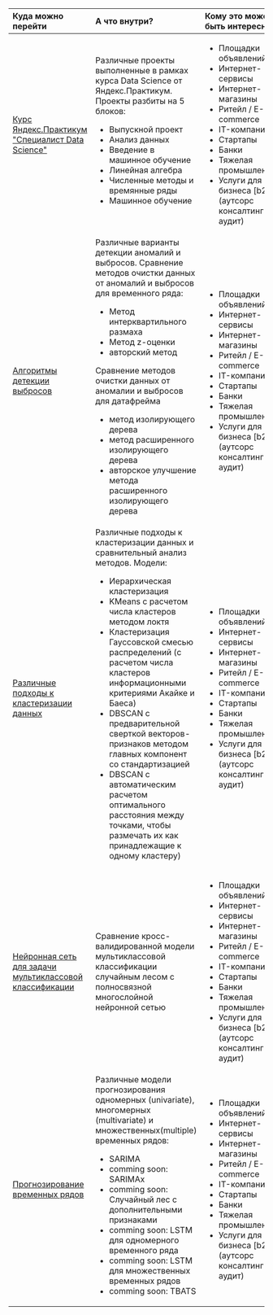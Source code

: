 |Куда можно перейти|А что внутри?| Кому это может быть интересно?
|:-------|:-------|:----------------------|
| [Курс Яндекс.Практикум "Специалист Data Science"](https://github.com/goshabaturin/Data_Science/tree/master/Yandex.Praktikum)|Различные проекты выполненные в рамках курса Data Science от Яндекс.Практикум. Проекты разбиты на 5 блоков:<ul><li>Выпускной проект</li><li> Анализ данных</li><li>Введение в машинное обучение</li> <li>Линейная алгебра</li><li> Численные методы и времянные ряды</li><li> Машинное обучение</li></ul>| <ul><li>Площадки объявлений</li><li>Интернет-сервисы</li><li>Интернет-магазины</li><li>Ритейл / E-commerce</li><li>IT-компания</li><li>Стартапы</li><li>Банки</li><li>Тяжелая промышленность</li><li>Услуги для бизнеса [b2b] (аутсорс консалтинг аудит)</li></ul>|
[Алгоритмы детекции выбросов](https://github.com/goshabaturin/Data_Science/tree/master/outliers%20detection)|Различные варианты детекции аномалий и выбросов. Сравнение методов очистки данных от аномалий и выбросов для временного ряда:<ul><li>Метод интерквартильного размаха</li><li> Метод z-оценки</li><li>авторский метод</li></ul> Сравнение методов очистки данных от аномалии и выбросов для датафрейма <ul><li>метод изолирующего дерева</li><li>метод расширенного изолирующего дерева</li><li>авторское улучшение метода расширенного изолирующего дерева</li></ul>| <ul><li>Площадки объявлений</li><li>Интернет-сервисы</li><li>Интернет-магазины</li><li>Ритейл / E-commerce</li><li>IT-компания</li><li>Стартапы</li><li>Банки</li><li>Тяжелая промышленность</li><li>Услуги для бизнеса [b2b] (аутсорс консалтинг аудит)</li></ul>|
[Различные подходы к кластеризации данных](https://github.com/goshabaturin/Data_Science/tree/master/different%20types%20of%20clustering)|Различные подходы к кластеризации данных и сравнительный анализ методов. Модели:<ul><li> Иерархическая кластеризация</li><li>KMeans с расчетом числа кластеров методом локтя</li><li>Кластеризация Гауссовской смесью распределений (с расчетом числа кластеров информационными критериями Акайке и Баеса)</li><li>DBSCAN с предварительной сверткой векторов-признаков методом главных компонент со стандартизацией</li><li>DBSCAN с автоматическим расчетом оптимального расстояния между точками, чтобы размечать их как принадлежащие к одному кластеру)</li></ul> | <ul><li>Площадки объявлений</li><li>Интернет-сервисы</li><li>Интернет-магазины</li><li>Ритейл / E-commerce</li><li>IT-компания</li><li>Стартапы</li><li>Банки</li><li>Тяжелая промышленность</li><li>Услуги для бизнеса [b2b] (аутсорс консалтинг аудит)</li></ul>|
[Нейронная сеть для задачи мультиклассовой классификации](https://github.com/goshabaturin/Data_Science/tree/master/different%20types%20of%20clustering)| Сравнение кросс-валидированной модели мультиклассовой классификации случайным лесом c полносвязной многослойной нейронной сетью| <ul><li>Площадки объявлений</li><li>Интернет-сервисы</li><li>Интернет-магазины</li><li>Ритейл / E-commerce</li><li>IT-компания</li><li>Стартапы</li><li>Банки</li><li>Тяжелая промышленность</li><li>Услуги для бизнеса [b2b] (аутсорс консалтинг аудит)</li></ul>|
[Прогнозирование временных рядов](https://github.com/goshabaturin/Data_Science/tree/master/different%20types%20of%20clustering)| Различные модели прогнозирования одномерных (univariate), многомерных (multivariate) и множественных(multiple)  временных рядов: <ul><li>SARIMA</li><li>comming soon: SARIMAх </li><li>comming soon: Случайный лес с дополнительными признаками</li><li>comming soon: LSTM для одномерного временного ряда</li><li>comming soon: LSTM для множественных временных рядов</li><li>comming soon: TBATS</li></ul>|<ul><li>Площадки объявлений</li><li>Интернет-сервисы</li><li>Интернет-магазины</li><li>Ритейл / E-commerce</li><li>IT-компания</li><li>Стартапы</li><li>Банки</li><li>Тяжелая промышленность</li><li>Услуги для бизнеса [b2b] (аутсорс консалтинг аудит)</li></ul>|